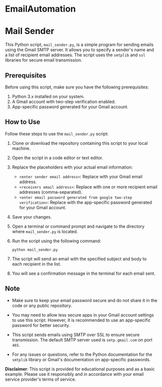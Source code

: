 # EmailAutomation
# Mail Sender

This Python script, `mail_sender.py`, is a simple program for sending emails using the Gmail SMTP server. It allows you to specify a sender's name and a list of recipient email addresses. The script uses the `smtplib` and `ssl` libraries for secure email transmission.

## Prerequisites

Before using this script, make sure you have the following prerequisites:

1. Python 3.x installed on your system.
2. A Gmail account with two-step verification enabled.
3. App-specific password generated for your Gmail account.

## How to Use

Follow these steps to use the `mail_sender.py` script:

1. Clone or download the repository containing this script to your local machine.

2. Open the script in a code editor or text editor.

3. Replace the placeholders with your actual email information:
   - `<enter sender email address>`: Replace with your Gmail email address.
   - `<receivers email address>`: Replace with one or more recipient email addresses (comma-separated).
   - `<enter email password generated from google two-step verification>`: Replace with the app-specific password generated for your Gmail account.

4. Save your changes.

5. Open a terminal or command prompt and navigate to the directory where `mail_sender.py` is located.

6. Run the script using the following command:
   ```
   python mail_sender.py
   ```

7. The script will send an email with the specified subject and body to each recipient in the list.

8. You will see a confirmation message in the terminal for each email sent.

## Note

- Make sure to keep your email password secure and do not share it in the code or any public repository.

- You may need to allow less secure apps in your Gmail account settings to use this script. However, it is recommended to use an app-specific password for better security.

- This script sends emails using SMTP over SSL to ensure secure transmission. The default SMTP server used is `smtp.gmail.com` on port `465`.

- For any issues or questions, refer to the Python documentation for the `smtplib` library or Gmail's documentation on app-specific passwords.

**Disclaimer**: This script is provided for educational purposes and as a basic example. Please use it responsibly and in accordance with your email service provider's terms of service.
